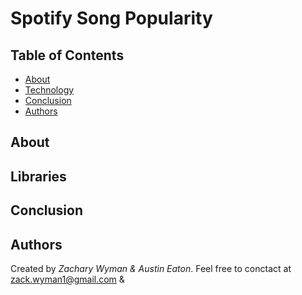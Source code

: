 # Spotify Song Popularity

## Table of Contents
* [About](#About)
* [Technology](#Technology)
* [Conclusion](#Conclusion)
* [Authors](#Authors)

## About

## Libraries

## Conclusion

## Authors
Created by *Zachary Wyman & Austin Eaton*. Feel free to conctact at zack.wyman1@gmail.com & 
